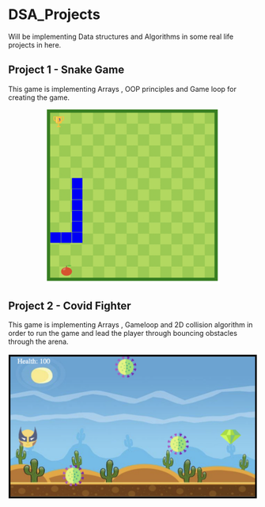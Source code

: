 # DSA_Projects
Will be implementing Data structures and Algorithms in some real life projects in here. 

## Project 1 - Snake Game ##

This game is implementing Arrays , OOP principles and Game loop for creating the game. 
<p align="center">
  <img src="images/snake.png" width="350" title="Snake game">
</p>


## Project 2 - Covid Fighter ##

This game is implementing Arrays , Gameloop and 2D collision algorithm in order to run the game and lead the player through bouncing obstacles through the arena.

<p align="center">
  <img src="images/Covid_Fighter.png" width="600" title="Covid Fighter game">
</p>
